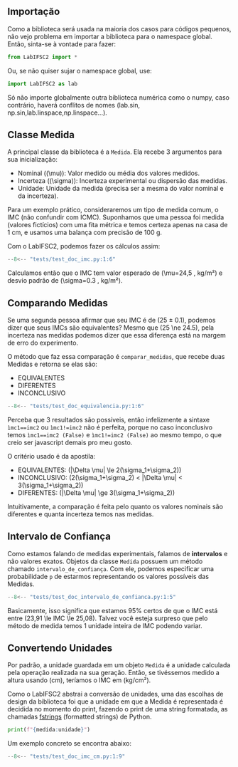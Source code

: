 ## Importação
Como a biblioteca será usada na maioria dos casos para códigos pequenos, não vejo problema em importar a biblioteca para o namespace global. Então, sinta-se à vontade para fazer:

```py
from LabIFSC2 import *
```

Ou, se não quiser sujar o namespace global, use:

```py
import LabIFSC2 as lab
```

Só não importe globalmente outra biblioteca numérica como o numpy, caso contrário, haverá conflitos de nomes (lab.sin, np.sin,lab.linspace,np.linspace...).

## Classe Medida
A principal classe da biblioteca é a `Medida`. Ela recebe 3 argumentos para sua inicialização:

- Nominal (\(\mu\)): Valor medido ou média dos valores medidos.
- Incerteza (\(\sigma\)): Incerteza experimental ou dispersão das medidas.
- Unidade: Unidade da medida (precisa ser a mesma do valor nominal e da incerteza).

Para um exemplo prático, consideraremos um tipo de medida comum, o IMC (não confundir com ICMC). Suponhamos que uma pessoa foi medida (valores fictícios) com uma fita métrica e temos certeza apenas na casa de 1 cm, e usamos uma balança com precisão de 100 g.

Com o LabIFSC2, podemos fazer os cálculos assim:

```py title="Cálculo de IMC"
--8<-- "tests/test_doc_imc.py:1:6"
```
Calculamos então que o IMC tem valor esperado de \(\mu=24,5 \, kg/m²\) e desvio padrão de \(\sigma=0.3 \, kg/m²\).

## Comparando Medidas
Se uma segunda pessoa afirmar que seu IMC é de (25 ± 0.1), podemos dizer que seus IMCs são equivalentes? Mesmo que \(25 \ne 24.5\), pela incerteza nas medidas podemos dizer que essa diferença está na margem de erro do experimento.

O método que faz essa comparação é `comparar_medidas`, que recebe duas Medidas e retorna se elas são:

- EQUIVALENTES
- DIFERENTES
- INCONCLUSIVO

```py title="Comparando IMC"
--8<-- "tests/test_doc_equivalencia.py:1:6"
```

Perceba que 3 resultados são possíveis, então infelizmente a sintaxe `ìmc1==imc2` ou `ìmc1!=imc2` não é perfeita, porque no caso inconclusivo temos `ìmc1==imc2 (False)` e `ìmc1!=imc2 (False)` ao mesmo tempo, o que creio ser javascript demais pro meu gosto.

O critério usado é da apostila:

- EQUIVALENTES: \(|\Delta \mu| \le 2(\sigma_1+\sigma_2)\)
- INCONCLUSIVO: \(2(\sigma_1+\sigma_2) < |\Delta \mu| < 3(\sigma_1+\sigma_2)\)
- DIFERENTES: \(|\Delta \mu| \ge 3(\sigma_1+\sigma_2)\)

Intuitivamente, a comparação é feita pelo quanto os valores nominais são diferentes e quanta incerteza temos nas medidas.

## Intervalo de Confiança
Como estamos falando de medidas experimentais, falamos de **intervalos** e não valores exatos. Objetos da classe `Medida` possuem um método chamado `intervalo_de_confiança`. Com ele, podemos especificar uma probabilidade `p` de estarmos representando os valores possíveis das Medidas.

```py title="Intervalo de confiança IMC"
--8<-- "tests/test_doc_intervalo_de_confianca.py:1:5"
```
Basicamente, isso significa que estamos 95% certos de que o IMC está entre \(23,91 \le IMC \le 25,08\). Talvez você esteja surpreso que pelo método de medida temos 1 unidade inteira de IMC podendo variar.

## Convertendo Unidades
Por padrão, a unidade guardada em um objeto `Medida` é a unidade calculada pela operação realizada na sua geração. Então, se tivéssemos medido a altura usando \(cm\), teríamos o IMC em \(kg/cm²\).

Como o LabIFSC2 abstrai a conversão de unidades, uma das escolhas de design da biblioteca foi que a unidade em que a Medida é representada é decidida no momento do print, fazendo o print de uma string formatada, as chamadas [fstrings](https://www.youtube.com/watch?v=fkGFNOOmXsY) (formatted strings) de Python.

```py
print(f"{medida:unidade}")
```

Um exemplo concreto se encontra abaixo:

```py title="Conversão de unidades Medida"
--8<-- "tests/test_doc_imc_cm.py:1:9"
```